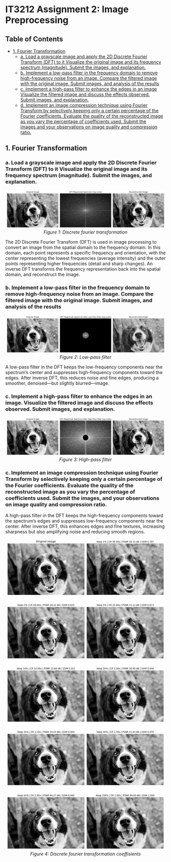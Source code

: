 # IT3212 Assignment 2: Image Preprocessing

## Table of Contents

- [1. Fourier Transformation](#1-fourier-transformation)
  - [a. Load a grayscale image and apply the 2D Discrete Fourier Transform (DFT) to it Visualize the original image and its frequency spectrum (magnitude). Submit the images, and explanation.](#section-a)
  - [b. Implement a low-pass filter in the frequency domain to remove high-frequency noise from an image. Compare the filtered image with the original image. Submit images, and analysis of the results](#section-b)
  - [c. Implement a high-pass filter to enhance the edges in an image Visualize the filtered image and discuss the effects observed. Submit images, and explanation.](#section-c)
  - [d. Implement an image compression technique using Fourier Transform by selectively keeping only a certain percentage of the Fourier coefficients. Evaluate the quality of the reconstructed image as you vary the percentage of coefficients used. Submit the images,and your observations on image quality and compression ratio.](#section-d)

<div style="page-break-after: always;"></div>

## <a id="1-fourier-transformation"></a>1. Fourier Transformation

### <a id="section-a"></a>a. Load a grayscale image and apply the 2D Discrete Fourier Transform (DFT) to it Visualize the original image and its frequency spectrum (magnitude). Submit the images, and explanation.

<p align="center">
  <img src="results/dft.png" width="500"/><br>
  <em>Figure 1: Discrete fourier transformation</em>
</p>

The 2D Discrete Fourier Transform (DFT) is used in image processing to convert an image from the spatial domain to the frequency domain. In this domain, each point represents a specific frequency and orientation, with the center representing the lowest frequencies (average intensity) and the outer points representing higher frequencies (detail and sharp changes). An inverse DFT transforms the frequency representation back into the spatial domain, and reconstruct the image. 

### <a id="section-b"></a>b. Implement a low-pass filter in the frequency domain to remove high-frequency noise from an image. Compare the filtered image with the original image. Submit images, and analysis of the results

<p align="center">
  <img src="results/lpf.png" width="500"/><br>
  <em>Figure 2: Low-pass filter</em>
</p>

A low-pass filter in the DFT keeps the low-frequency components near the spectrum’s center and suppresses high-frequency components toward the edges. After inverse DFT, this reduces noise and fine edges, producing a smoother, denoised—but slightly blurred—image. 

### <a id="section-c"></a>c. Implement a high-pass filter to enhance the edges in an image. Visualize the filtered image and discuss the effects observed. Submit images, and explanation.

<p align="center">
  <img src="results/hpf.png" width="500"/><br>
  <em>Figure 3: High-pass filter</em>
</p>

### <d id="section-c"></a>c. Implement an image compression technique using Fourier Transform by selectively keeping only a certain percentage of the Fourier coefficients. Evaluate the quality of the reconstructed image as you vary the percentage of coefficients used. Submit the images, and your observations on image quality and compression ratio.

A high-pass filter in the DFT keeps the high-frequency components toward the spectrum’s edges and suppresses low-frequency components near the center. After inverse DFT, this enhances edges and fine textures, increasing sharpness but also amplifying noise and reducing smooth regions.

<p align="center">
  <img src="results/coefficients.png" width="500"/><br>
  <em>Figure 4: Discrete fourier transformation coeffisients</em>
</p>


